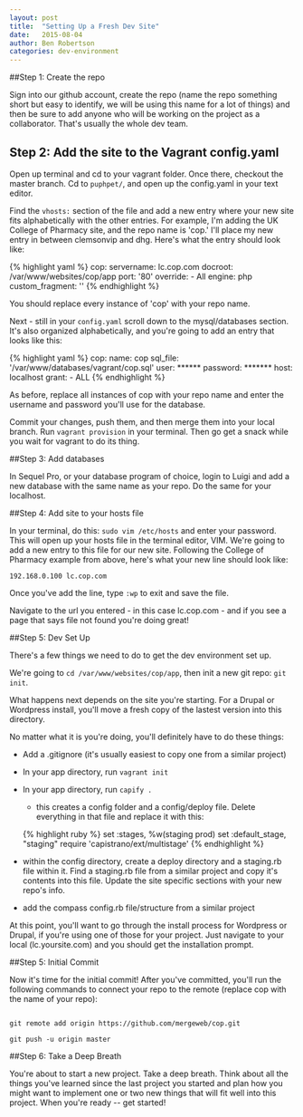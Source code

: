 ```yaml
---
layout: post
title:  "Setting Up a Fresh Dev Site"
date:   2015-08-04
author: Ben Robertson
categories: dev-environment
---
```


##Step 1: Create the repo

Sign into our github account, create the repo (name the repo something short but easy to identify, we will be using this name for a lot of things) and then be sure to add anyone who will be working on the project as a collaborator. That's usually the whole dev team.

## Step 2: Add the site to the Vagrant config.yaml

Open up terminal and cd to your vagrant folder. Once there, checkout the master branch. Cd to <code>puphpet/</code>, and open up the config.yaml in your text editor. 

Find the <code>vhosts:</code> section of the file and add a new entry where your new site fits alphabetically with the other entries. For example, I'm adding the UK College of Pharmacy site, and the repo name is 'cop.' I'll place my new entry in between clemsonvip and dhg. Here's what the entry should look like:

{% highlight yaml %}
cop:
    servername: lc.cop.com
    docroot: /var/www/websites/cop/app
    port: '80'
    override:
        - All
    engine: php
    custom_fragment: ''
{% endhighlight %}

You should replace every instance of 'cop' with your repo name.

Next - still in your <code>config.yaml</code> scroll down to the mysql/databases section. It's also organized alphabetically, and you're going to add an entry that looks like this:

{% highlight yaml %}
cop:
    name: cop
    sql_file: '/var/www/databases/vagrant/cop.sql'
    user: ******
    password: *******
    host: localhost
    grant:
        - ALL
{% endhighlight %}

As before, replace all instances of cop with your repo name and enter the username and password you'll use for the database.

Commit your changes, push them, and then merge them into your local branch. Run <code>vagrant provision</code> in your terminal. Then go get a snack while you wait for vagrant to do its thing.

##Step 3: Add databases

In Sequel Pro, or your database program of choice, login to Luigi and add a new database with the same name as your repo. Do the same for your localhost.

##Step 4: Add site to your hosts file

In your terminal, do this: <code>sudo vim /etc/hosts</code> and enter your password. This will open up your hosts file in the terminal editor, VIM. We're going to add a new entry to this file for our new site. Following the College of Pharmacy example from above, here's what your new line should look like:

<code>192.168.0.100 lc.cop.com</code>

Once you've add the line, type <code>:wp</code> to exit and save the file.

Navigate to the url you entered - in this case lc.cop.com - and if you see a page that says file not found you're doing great!

##Step 5: Dev Set Up

There's a few things we need to do to get the dev environment set up.

We're going to <code>cd /var/www/websites/cop/app</code>, then init a new git repo: <code>git init</code>.

What happens next depends on the site you're starting. For a Drupal or Wordpress install, you'll move a fresh copy of the lastest version into this directory. 

No matter what it is you're doing, you'll definitely have to do these things:

+ Add a .gitignore (it's usually easiest to copy one from a similar project)
+ In your app directory, run <code>vagrant init</code>
+ In your app directory, run <code>capify .</code>
	+ this creates a config folder and a config/deploy file. Delete everything in that file and replace it with this:

	{% highlight ruby %}
		set :stages, %w(staging prod)
		set :default_stage, "staging"
		require 'capistrano/ext/multistage'
	{% endhighlight %}

+ within the config directory, create a deploy directory and a staging.rb file within it. Find a staging.rb file from a similar project and copy it's contents into this file. Update the site specific sections with your new repo's info.
+ add the compass config.rb file/structure from a similar project

At this point, you'll want to go through the install process for Wordpress or Drupal, if you're using one of those for your project. Just navigate to your local (lc.yoursite.com) and you should get the installation prompt.

##Step 5: Initial Commit

Now it's time for the initial commit! After you've committed, you'll run the following commands to connect your repo to the remote (replace cop with the name of your repo):

<code>
git remote add origin https://github.com/mergeweb/cop.git
</code>

<code>
git push -u origin master
</code>

##Step 6: Take a Deep Breath

You're about to start a new project. Take a deep breath. Think about all the things you've learned since the last project you started and plan how you might want to implement one or two new things that will fit well into this project. When you're ready -- get started!




